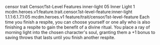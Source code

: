 <ability>
  <metadata>
    <class>censor</class>
    <feature_type>trait</feature_type>
    <file_dpath>Censor/1st-Level Features</file_dpath>
    <item_id>inner-light</item_id>
    <item_index>05</item_index>
    <item_name>Inner Light</item_name>
    <level>1</level>
    <scc>mcdm.heroes.v1:feature.trait.censor.1st-level-feature:inner-light</scc>
    <scdc>1.1.1:6.1.7.1:05</scdc>
    <source>mcdm.heroes.v1</source>
    <type>feature/trait/censor/1st-level-feature</type>
  </metadata>
  <effects>
    <effect type="mundane">Each time you finish a respite, you can choose yourself or one ally who is also finishing a respite to gain the benefit of a divine ritual. You place a ray of morning light into the chosen character&apos;s soul, granting them a +1 bonus to saving throws that lasts until you finish another respite.</effect>
  </effects>
</ability>
